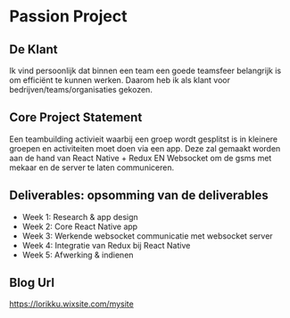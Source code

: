 # Passion Project

## De Klant

Ik vind persoonlijk dat binnen een team een goede teamsfeer belangrijk is om efficiënt te kunnen werken. Daarom heb ik als klant voor bedrijven/teams/organisaties gekozen.

## Core Project Statement

Een teambuilding activieit waarbij een groep wordt gesplitst is in kleinere groepen en activiteiten moet doen via een app. Deze zal gemaakt worden aan de hand van React Native + Redux EN Websocket om de gsms met mekaar en de server te laten communiceren.

## Deliverables: opsomming van de deliverables

- Week 1: Research & app design
- Week 2: Core React Native app
- Week 3: Werkende websocket communicatie met websocket server
- Week 4: Integratie van Redux bij React Native
- Week 5: Afwerking & indienen

## Blog Url

https://lorikku.wixsite.com/mysite
